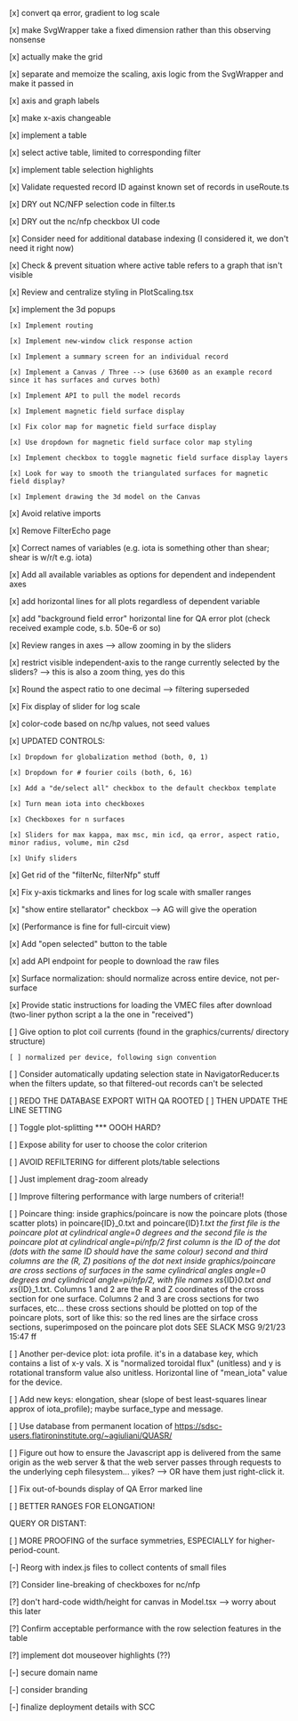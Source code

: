 [x] convert qa error, gradient to log scale

[x] make SvgWrapper take a fixed dimension rather than this observing nonsense

[x] actually make the grid

[x] separate and memoize the scaling, axis logic from the SvgWrapper and make it passed in

[x] axis and graph labels

[x] make x-axis changeable

[x] implement a table

[x] select active table, limited to corresponding filter

[x] implement table selection highlights

[x] Validate requested record ID against known set of records in useRoute.ts

[x] DRY out NC/NFP selection code in filter.ts

[x] DRY out the nc/nfp checkbox UI code

[x] Consider need for additional database indexing (I considered it, we don't need it right now)

[x] Check & prevent situation where active table refers to a graph that isn't visible

[x] Review and centralize styling in PlotScaling.tsx

[x] implement the 3d popups

    [x] Implement routing

    [x] Implement new-window click response action

    [x] Implement a summary screen for an individual record

    [x] Implement a Canvas / Three --> (use 63600 as an example record since it has surfaces and curves both)

    [x] Implement API to pull the model records

    [x] Implement magnetic field surface display

    [x] Fix color map for magnetic field surface display
    
    [x] Use dropdown for magnetic field surface color map styling

    [x] Implement checkbox to toggle magnetic field surface display layers

    [x] Look for way to smooth the triangulated surfaces for magnetic field display?

    [x] Implement drawing the 3d model on the Canvas

[x] Avoid relative imports

[x] Remove FilterEcho page

[x] Correct names of variables (e.g. iota is something other than shear; shear is w/r/t e.g. iota)

[x] Add all available variables as options for dependent and independent axes

[x] add horizontal lines for all plots regardless of dependent variable

[x] add "background field error" horizontal line for QA error plot (check received example code, s.b. 50e-6 or so)

[x] Review ranges in axes --> allow zooming in by the sliders

[x] restrict visible independent-axis to the range currently selected by the sliders? --> this is also a zoom thing, yes do this

[x] Round the aspect ratio to one decimal --> filtering superseded

[x] Fix display of slider for log scale

[x] color-code based on nc/hp values, not seed values

[x] UPDATED CONTROLS:

    [x] Dropdown for globalization method (both, 0, 1)

    [x] Dropdown for # fourier coils (both, 6, 16)

    [x] Add a "de/select all" checkbox to the default checkbox template
    
    [x] Turn mean iota into checkboxes

    [x] Checkboxes for n surfaces

    [x] Sliders for max kappa, max msc, min icd, qa error, aspect ratio, minor radius, volume, min c2sd

    [x] Unify sliders

[x] Get rid of the "filterNc, filterNfp" stuff

[x] Fix y-axis tickmarks and lines for log scale with smaller ranges

[x] "show entire stellarator" checkbox --> AG will give the operation

[x] (Performance is fine for full-circuit view)

[x] Add "open selected" button to the table

[x] add API endpoint for people to download the raw files

[x] Surface normalization: should normalize across entire device, not per-surface

[x] Provide static instructions for loading the VMEC files after download (two-liner python script a la the one in "received")

[ ] Give option to plot coil currents (found in the graphics/currents/ directory structure)
    
    [ ] normalized per device, following sign convention

[ ] Consider automatically updating selection state in NavigatorReducer.ts when the filters update, so that filtered-out records can't be selected

[ ] REDO THE DATABASE EXPORT WITH QA ROOTED
    [ ] THEN UPDATE THE LINE SETTING

[ ] Toggle plot-splitting *** OOOH HARD?

[ ] Expose ability for user to choose the color criterion

[ ] AVOID REFILTERING for different plots/table selections

[ ] Just implement drag-zoom already

[ ] Improve filtering performance with large numbers of criteria!!

[ ] Poincare thing:
    inside graphics/poincare is now the poincare plots (those scatter plots) in poincare{ID}_0.txt and poincare{ID}_1.txt
    the first file is the poincare plot at cylindrical angle=0 degrees and the second file is the poincare plot at cylindrical angle=pi/nfp/2
    first column is the ID of the dot (dots with the same ID should have the same colour)
    second and third columns are the (R, Z) positions of the dot
    next inside graphics/poincare are cross sections of surfaces in the same cylindrical angles angle=0 degrees and cylindrical angle=pi/nfp/2,
    with file names xs_{ID}_0.txt and xs_{ID}_1.txt.
    Columns 1 and 2 are the R and Z coordinates of the cross section for one surface.  Columns 2 and 3 are cross sections for two surfaces, etc...
    these cross sections should be plotted on top of the poincare plots, sort of like this:
    so the red lines are the sirface cross sections, superimposed on the poincare plot dots
    SEE SLACK MSG 9/21/23 15:47 ff

[ ] Another per-device plot: iota profile. it's in a database key, which contains a list of x-y vals. X is "normalized toroidal flux" (unitless)
    and y is rotational transform value also unitless. Horizontal line of "mean_iota" value for the device.

[ ] Add new keys: elongation, shear (slope of best least-squares linear approx of iota_profile); maybe surface_type and message.

[ ] Use database from permanent location of https://sdsc-users.flatironinstitute.org/~agiuliani/QUASR/

[ ] Figure out how to ensure the Javascript app is delivered from the same origin as the web server
    & that the web server passes through requests to the underlying ceph filesystem... yikes?
    --> OR have them just right-click it.

[ ] Fix out-of-bounds display of QA Error marked line

[ ] BETTER RANGES FOR ELONGATION!


QUERY OR DISTANT:

[ ] MORE PROOFING of the surface symmetries, ESPECIALLY for higher-period-count.

[-] Reorg with index.js files to collect contents of small files

[?] Consider line-breaking of checkboxes for nc/nfp

[?] don't hard-code width/height for canvas in Model.tsx --> worry about this later

[?] Confirm acceptable performance with the row selection features in the table

[?] implement dot mouseover highlights (??)

[-] secure domain name

[-] consider branding

[-] finalize deployment details with SCC

